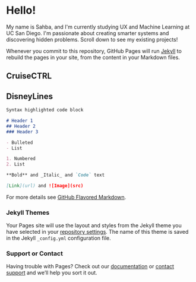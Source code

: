 # Hello!

My name is Sahba, and I'm currently studying UX and Machine Learning at UC San Diego. I'm passionate about creating smarter systems and discovering hidden problems. Scroll down to see my existing projects!

Whenever you commit to this repository, GitHub Pages will run [Jekyll](https://jekyllrb.com/) to rebuild the pages in your site, from the content in your Markdown files.

## CruiseCTRL

## DisneyLines

```markdown
Syntax highlighted code block

# Header 1
## Header 2
### Header 3

- Bulleted
- List

1. Numbered
2. List

**Bold** and _Italic_ and `Code` text

[Link](url) and ![Image](src)
```

For more details see [GitHub Flavored Markdown](https://guides.github.com/features/mastering-markdown/).

### Jekyll Themes

Your Pages site will use the layout and styles from the Jekyll theme you have selected in your [repository settings](https://github.com/sahbamob/sahbamob.github.io/settings). The name of this theme is saved in the Jekyll `_config.yml` configuration file.

### Support or Contact

Having trouble with Pages? Check out our [documentation](https://help.github.com/categories/github-pages-basics/) or [contact support](https://github.com/contact) and we’ll help you sort it out.
